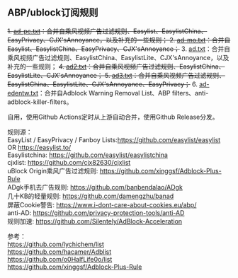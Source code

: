 ## ABP/ublock订阅规则
~~1. [ad-pc.txt](https://github.com/doiyes/ADFlist/releases/latest/download/ad-pc.txt)：合并自乘风视频广告过滤规则、Easylist、EasylistChina、EasyPrivacy、CJX'sAnnoyance，以及补充的一些规则；
2. [ad-mo.txt](https://github.com/doiyes/ADFlist/releases/latest/download/ad-mo.txt)：合并自Easylist、EasylistChina、EasyPrivacy、CJX'sAnnoyance；~~
3. [ad.txt](https://github.com/doiyes/ADFlist/releases/latest/download/ad.txt)：合并自乘风视频广告过滤规则、EasylistChina、EasylistLite、CJX'sAnnoyance，以及补充的一些规则；
~~4. [ad2.txt](https://github.com/doiyes/ADFlist/releases/latest/download/ad2.txt)：合并自乘风视频广告过滤规则、EasylistChina、EasylistLite、CJX'sAnnoyance；
5. [ad3.txt](https://github.com/doiyes/ADFlist/releases/latest/download/ad3.txt)：合并自乘风视频广告过滤规则、EasylistChina、EasylistLite、CJX'sAnnoyance、EasyPrivacy；~~
6. [ad-edentw.txt](https://github.com/doiyes/ADFlist/releases/latest/download/ad-edentw.txt)：合并自Adblock Warning Removal List、ABP filters、anti-adblock-killer-filters。

自用，使用Github Actions定时从上游自动合并，使用Github Release分发。

规则源：  
EasyList / EasyPrivacy / Fanboy Lists:https://github.com/easylist/easylist  OR  https://easylist.to/  
Easylistchina: https://github.com/easylist/easylistchina    
cjxlist: https://github.com/cjx82630/cjxlist  
uBlock Origin乘风广告过滤规则: https://github.com/xinggsf/Adblock-Plus-Rule  
ADgk手机去广告规则: https://github.com/banbendalao/ADgk  
几十KB的轻量规则: https://github.com/damengzhu/banad  
屏蔽Cookie警告: https://www.i-dont-care-about-cookies.eu/abp/  
anti-AD: https://github.com/privacy-protection-tools/anti-AD  
规则加速: https://github.com/Silentely/AdBlock-Acceleration

参考：   
https://github.com/lychichem/list  
https://github.com/hacamer/Adblist  
https://github.com/o0HalfLife0o/list  
https://github.com/xinggsf/Adblock-Plus-Rule
